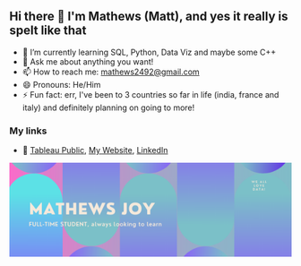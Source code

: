 ## Hi there 👋 I'm Mathews (Matt), and yes it really is spelt like that

- 🌱 I’m currently learning SQL, Python, Data Viz and maybe some C++
- 💬 Ask me about anything you want!
- 📫 How to reach me: mathews2492@gmail.com
- 😄 Pronouns: He/Him
- ⚡ Fun fact: err, I've been to 3 countries so far in life (india, france and italy) and definitely planning on going to more!

### My links

- 🌟 [Tableau Public](https://public.tableau.com/app/profile/mathews.joy), [My Website](https://mathewsjoy.herokuapp.com/index), [LinkedIn](https://www.linkedin.com/in/mathews-joy/)

<img src="images/mj.png">

